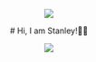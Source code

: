 <div align="center">
<p align="center">
  <img src="https://media.giphy.com/media/RbDKaczqWovIugyJmW/giphy.gif">
</p>
  
<p align="center">
  # Hi, I am Stanley!👨‍🎓
</p>



<img  src="https://github-readme-stats.vercel.app/api?username=stanley4429&show_icons=true&theme=tokyonight&icon_color=6392DF">

</div>
